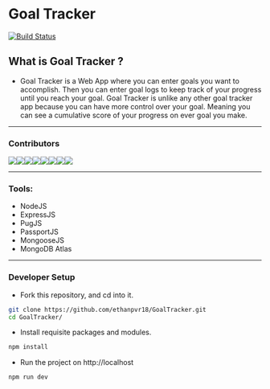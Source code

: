 # Goal Tracker

[![Build Status](https://travis-ci.com/ethanpvr18/GoalTracker.svg?branch=master)](https://travis-ci.com/ethanpvr18/GoalTracker)

## What is Goal Tracker ?
- Goal Tracker is a Web App where you can enter goals you want to accomplish.  Then you can enter goal logs to keep track of your progress until you reach your goal.  Goal Tracker is unlike any other goal tracker app because you can have more control over your goal.  Meaning you can see a cumulative score of your progress on ever goal you make.

---

### Contributors

[![](https://sourcerer.io/fame/ethanpvr18/ethanpvr18/GoalTracker/images/0)](https://sourcerer.io/fame/ethanpvr18/ethanpvr18/GoalTracker/links/0)[![](https://sourcerer.io/fame/ethanpvr18/ethanpvr18/GoalTracker/images/1)](https://sourcerer.io/fame/ethanpvr18/ethanpvr18/GoalTracker/links/1)[![](https://sourcerer.io/fame/ethanpvr18/ethanpvr18/GoalTracker/images/2)](https://sourcerer.io/fame/ethanpvr18/ethanpvr18/GoalTracker/links/2)[![](https://sourcerer.io/fame/ethanpvr18/ethanpvr18/GoalTracker/images/3)](https://sourcerer.io/fame/ethanpvr18/ethanpvr18/GoalTracker/links/3)[![](https://sourcerer.io/fame/ethanpvr18/ethanpvr18/GoalTracker/images/4)](https://sourcerer.io/fame/ethanpvr18/ethanpvr18/GoalTracker/links/4)[![](https://sourcerer.io/fame/ethanpvr18/ethanpvr18/GoalTracker/images/5)](https://sourcerer.io/fame/ethanpvr18/ethanpvr18/GoalTracker/links/5)[![](https://sourcerer.io/fame/ethanpvr18/ethanpvr18/GoalTracker/images/6)](https://sourcerer.io/fame/ethanpvr18/ethanpvr18/GoalTracker/links/6)[![](https://sourcerer.io/fame/ethanpvr18/ethanpvr18/GoalTracker/images/7)](https://sourcerer.io/fame/ethanpvr18/ethanpvr18/GoalTracker/links/7)

---

### Tools:
- NodeJS
- ExpressJS
- PugJS
- PassportJS
- MongooseJS
- MongoDB Atlas

---

### Developer Setup

- Fork this repository, and cd into it.
```bash
git clone https://github.com/ethanpvr18/GoalTracker.git
cd GoalTracker/
```
- Install requisite packages and modules.
```bash
npm install
```
- Run the project on http://localhost
```bash
npm run dev
```

